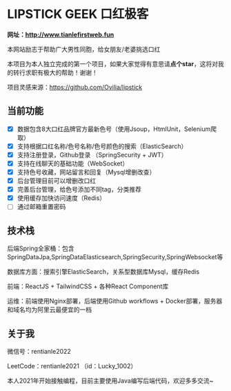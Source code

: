 # LIPSTICK GEEK 口红极客
**网址：http://www.tianlefirstweb.fun**

本网站励志于帮助广大男性同胞，给女朋友/老婆挑选口红

本项目为本人独立完成的第一个项目，如果大家觉得有意思请**点个star**，这将对我的转行求职有极大的帮助！谢谢！

项目灵感来源：https://github.com/Ovilia/lipstick

## 当前功能
- [x] 数据包含8大口红品牌官方最新色号（使用Jsoup，HtmlUnit，Selenium爬取）
- [x] 支持根据口红名称/色号名称/色号颜色的搜索（ElasticSearch）
- [x] 支持注册登录，Github登录 （SpringSecurity + JWT）
- [x] 支持在线聊天的基础功能（WebSocket）
- [x] 支持色号收藏，网站留言和回复（Mysql增删改查）
- [x] 后台管理目前可以增删改口红
- [x] 完善后台管理，给色号添加不同tag，分类推荐
- [x] 使用缓存加快访问速度（Redis）
- [ ] 通过邮箱重置密码

## 技术栈
后端Spring全家桶：包含SpringDataJpa,SpringDataElasticsearch,SpringSecurity,SpringWebsocket等

数据库方面：搜索引擎ElasticSearch，关系型数据库Mysql，缓存Redis

前端：ReactJS + TailwindCSS + 各种React Component库

运维：前端使用Nginx部署，后端使用Github workflows + Docker部署，服务器和域名均为阿里云最便宜的一档

## 关于我

微信号：rentianle2022

LeetCode：rentianle2021 （id：Lucky_1002）

本人2021年开始接触编程，目前主要使用Java编写后端代码，欢迎多多交流~